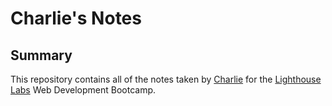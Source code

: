 # Charlie's Notes
## Summary 

This repository contains all of the notes taken by [Charlie](https://github.com/kickycaptain) for the [Lighthouse Labs](https://www.lighthouselabs.ca/en) Web Development Bootcamp.